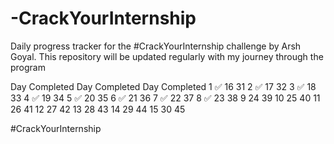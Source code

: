 # -CrackYourInternship
Daily progress tracker for the #CrackYourInternship challenge by Arsh Goyal. This repository will be updated regularly with my journey through the program


Day	Completed	Day	Completed	Day	Completed
1  ✅     16         31
2  ✅     17         32
3  ✅     18         33
4  ✅     19         34
5  ✅     20         35
6  ✅     21         36
7  ✅     22         37
8  ✅    23         38
9          24         39
10         25         40
11         26         41
12         27         42
13         28         43
14         29         44
15         30         45

#CrackYourInternship
